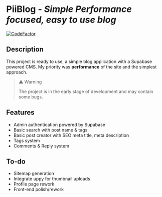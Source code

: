# PiiBlog - *Simple Performance focused, easy to use blog*

[![CodeFactor](https://www.codefactor.io/repository/github/zozol12/piiblog/badge)](https://www.codefactor.io/repository/github/zozol12/piiblog)

## Description

This project is ready to use, a simple blog application with a Supabase powered CMS.
My priority was **performance** of the site and the simplest approach.

> ⚠️ Warning
>
> The project is in the early stage of development and may contain some bugs.

## Features

- Admin authentication powered by Supabase
- Basic search with post name & tags
- Basic post creator with SEO meta title, meta description
- Tags system
- Comments & Reply system

## To-do

- Sitemap generation
- Integrate uppy for thumbnail uploads
- Profile page rework
- Front-end polish/rework
